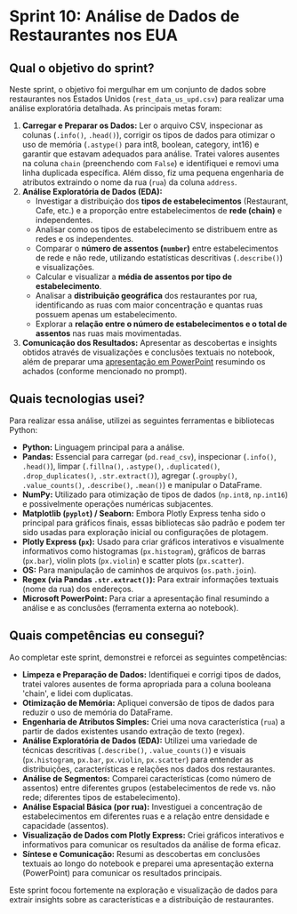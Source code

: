 # Sprint 10: Análise de Dados de Restaurantes nos EUA

## Qual o objetivo do sprint?

Neste sprint, o objetivo foi mergulhar em um conjunto de dados sobre restaurantes nos Estados Unidos (`rest_data_us_upd.csv`) para realizar uma análise exploratória detalhada. As principais metas foram:

1.  **Carregar e Preparar os Dados:** Ler o arquivo CSV, inspecionar as colunas (`.info()`, `.head()`), corrigir os tipos de dados para otimizar o uso de memória (`.astype()` para int8, boolean, category, int16) e garantir que estavam adequados para análise. Tratei valores ausentes na coluna `chain` (preenchendo com `False`) e identifiquei e removi uma linha duplicada específica. Além disso, fiz uma pequena engenharia de atributos extraindo o nome da rua (`rua`) da coluna `address`.
2.  **Análise Exploratória de Dados (EDA):**
    *   Investigar a distribuição dos **tipos de estabelecimentos** (Restaurant, Cafe, etc.) e a proporção entre estabelecimentos de **rede (chain)** e independentes.
    *   Analisar como os tipos de estabelecimento se distribuem entre as redes e os independentes.
    *   Comparar o **número de assentos (`number`)** entre estabelecimentos de rede e não rede, utilizando estatísticas descritivas (`.describe()`) e visualizações.
    *   Calcular e visualizar a **média de assentos por tipo de estabelecimento**.
    *   Analisar a **distribuição geográfica** dos restaurantes por rua, identificando as ruas com maior concentração e quantas ruas possuem apenas um estabelecimento.
    *   Explorar a **relação entre o número de estabelecimentos e o total de assentos** nas ruas mais movimentadas.
3.  **Comunicação dos Resultados:** Apresentar as descobertas e insights obtidos através de visualizações e conclusões textuais no notebook, além de preparar uma [apresentação em PowerPoint](https://docs.google.com/presentation/d/1Zrejz8YR0GdSlxb1B1dcN_zEUMPnMeTaDhq6OkJgqVM/edit?usp=sharing) resumindo os achados (conforme mencionado no prompt).

## Quais tecnologias usei?

Para realizar essa análise, utilizei as seguintes ferramentas e bibliotecas Python:

*   **Python:** Linguagem principal para a análise.
*   **Pandas:** Essencial para carregar (`pd.read_csv`), inspecionar (`.info()`, `.head()`), limpar (`.fillna()`, `.astype()`, `.duplicated()`, `.drop_duplicates()`, `.str.extract()`), agregar (`.groupby()`, `.value_counts()`, `.describe()`, `.mean()`) e manipular o DataFrame.
*   **NumPy:** Utilizado para otimização de tipos de dados (`np.int8`, `np.int16`) e possivelmente operações numéricas subjacentes.
*   **Matplotlib (`pyplot`) / Seaborn:** Embora Plotly Express tenha sido o principal para gráficos finais, essas bibliotecas são padrão e podem ter sido usadas para exploração inicial ou configurações de plotagem.
*   **Plotly Express (`px`):** Usado para criar gráficos interativos e visualmente informativos como histogramas (`px.histogram`), gráficos de barras (`px.bar`), violin plots (`px.violin`) e scatter plots (`px.scatter`).
*   **OS:** Para manipulação de caminhos de arquivos (`os.path.join`).
*   **Regex (via Pandas `.str.extract()`):** Para extrair informações textuais (nome da rua) dos endereços.
*   **Microsoft PowerPoint:** Para criar a apresentação final resumindo a análise e as conclusões (ferramenta externa ao notebook).

## Quais competências eu consegui?

Ao completar este sprint, demonstrei e reforcei as seguintes competências:

*   **Limpeza e Preparação de Dados:** Identifiquei e corrigi tipos de dados, tratei valores ausentes de forma apropriada para a coluna booleana 'chain', e lidei com duplicatas.
*   **Otimização de Memória:** Apliquei conversão de tipos de dados para reduzir o uso de memória do DataFrame.
*   **Engenharia de Atributos Simples:** Criei uma nova característica (`rua`) a partir de dados existentes usando extração de texto (regex).
*   **Análise Exploratória de Dados (EDA):** Utilizei uma variedade de técnicas descritivas (`.describe()`, `.value_counts()`) e visuais (`px.histogram`, `px.bar`, `px.violin`, `px.scatter`) para entender as distribuições, características e relações nos dados dos restaurantes.
*   **Análise de Segmentos:** Comparei características (como número de assentos) entre diferentes grupos (estabelecimentos de rede vs. não rede; diferentes tipos de estabelecimento).
*   **Análise Espacial Básica (por rua):** Investiguei a concentração de estabelecimentos em diferentes ruas e a relação entre densidade e capacidade (assentos).
*   **Visualização de Dados com Plotly Express:** Criei gráficos interativos e informativos para comunicar os resultados da análise de forma eficaz.
*   **Síntese e Comunicação:** Resumi as descobertas em conclusões textuais ao longo do notebook e preparei uma apresentação externa (PowerPoint) para comunicar os resultados principais.

Este sprint focou fortemente na exploração e visualização de dados para extrair insights sobre as características e a distribuição de restaurantes.